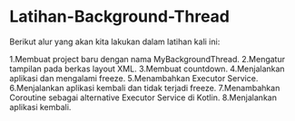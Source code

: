 # Latihan-Background-Thread
Berikut alur yang akan kita lakukan dalam latihan kali ini:

1.Membuat project baru dengan nama MyBackgroundThread.
2.Mengatur tampilan pada berkas layout XML.
3.Membuat countdown.
4.Menjalankan aplikasi dan mengalami freeze.
5.Menambahkan Executor Service.
6.Menjalankan aplikasi kembali dan tidak terjadi freeze.
7.Menambahkan Coroutine sebagai alternative Executor Service di Kotlin.
8.Menjalankan aplikasi kembali.
